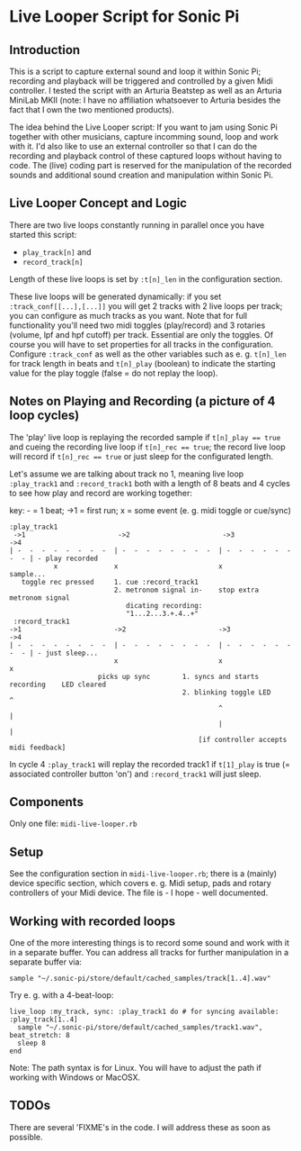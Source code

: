 # Live Looper Script for Sonic Pi

## Introduction

This is a script to capture external sound and loop it within Sonic Pi; recording and playback will be triggered and controlled by a given Midi controller. I tested the script with an Arturia Beatstep as well as an Arturia MiniLab MKII (note: I have no affiliation whatsoever to Arturia besides the fact that I own the two mentioned products).

The idea behind the Live Looper script: If you want to jam using Sonic Pi together with other musicians, capture incomming sound, loop and work with it. I'd also like to use an external controller so that I can do the recording and playback control of these captured loops without having to code. The (live) coding part is reserved for the manipulation of the recorded sounds and additional sound creation and manipulation within Sonic Pi.

## Live Looper Concept and Logic

There are two live loops constantly running in parallel once you have started this script:

* `play_track[n]` and 
* `record_track[n]`

Length of these live loops is set by `:t[n]_len` in the configuration section.

These live loops will be generated dynamically: if you set `:track_conf[[...],[...]]` you will get 2 tracks with 2 live loops per track; you can configure as much tracks as you want. Note that for full functionality you'll need two midi toggles (play/record) and 3 rotaries (volume, lpf and hpf cutoff) per track. Essential are only the toggles. Of course you will have to set properties for all tracks in the configuration. Configure `:track_conf` as well as the other variables such as e. g. `t[n]_len` for track length in beats and `t[n]_play` (boolean) to indicate the starting value for the play toggle (false = do not replay the loop).

## Notes on Playing and Recording (a picture of 4 loop cycles)

The 'play' live loop is replaying the recorded sample if `t[n]_play == true` and cueing the recording live loop if `t[n]_rec == true`; the record live loop will record if `t[n]_rec == true` or just sleep for the configurated length.

Let's assume we are talking about track no 1, meaning live loop `:play_track1` and `:record_track1` both with a length of 8 beats and 4 cycles to see how play and record are working together:

key: - = 1 beat; ->1 = first run; x = some event (e. g. midi toggle or cue/sync)

```
:play_track1
 ->1                       ->2                       ->3                     ->4
| -  -  -  -  -  -  -  -  | -  -  -  -  -  -  -  -  | -  -  -  -  -  -  -  - | - play recorded
           x              x                         x                            sample...
   toggle rec pressed     1. cue :record_track1
                          2. metronom signal in-    stop extra metronom signal
                             dicating recording:
                             "1...2...3.+.4..+"
 :record_track1
->1                       ->2                       ->3                      ->4
| -  -  -  -  -  -  -  -  | -  -  -  -  -  -  -  -  | -  -  -  -  -  -  -  - | - just sleep...
                          x                         x                       x
                      picks up sync        1. syncs and starts recording    LED cleared
                                           2. blinking toggle LED           ^
                                                    ^                       |
                                                    |                       |
                                               [if controller accepts midi feedback]
```

In cycle 4 `:play_track1` will replay the recorded track1 if `t[1]_play` is true (= associated controller button 'on') and `:record_track1` will just sleep.

## Components

Only one file: `midi-live-looper.rb`

## Setup

See the configuration section in `midi-live-looper.rb`; there is a (mainly) device specific section, which covers e. g. Midi setup, pads and rotary controllers of your Midi device. The file is - I hope - well documented.

## Working with recorded loops

One of the more interesting things is to record some sound and work with it in a separate buffer. You can address all tracks for further manipulation in a separate buffer via:

```
sample "~/.sonic-pi/store/default/cached_samples/track[1..4].wav"
```

Try e. g. with a 4-beat-loop:

```
live_loop :my_track, sync: :play_track1 do # for syncing available: :play_track[1..4]
  sample "~/.sonic-pi/store/default/cached_samples/track1.wav", beat_stretch: 8
  sleep 8
end
```

Note: The path syntax is for Linux. You will have to adjust the path if working with Windows or MacOSX.

## TODOs

There are several 'FIXME's in the code. I will address these as soon as possible.
